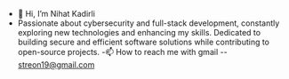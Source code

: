- 👋 Hi, I’m Nihat Kadirli
- Passionate about cybersecurity and full-stack development, constantly exploring new technologies and enhancing my skills. Dedicated to building secure and efficient software solutions while contributing to open-source projects.
-📫 How to reach me with gmail -- streon19@gmail.com
